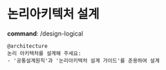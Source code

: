 # 논리아키텍처 설계

**command**: /design-logical

```
@architecture 
논리 아키텍처를 설계해 주세요:
- '공통설계원칙'과 '논리아키텍처 설계 가이드'를 준용하여 설계 

```